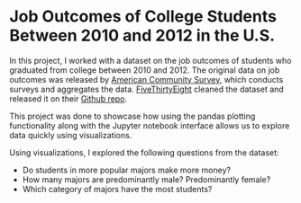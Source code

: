 # Job Outcomes of College Students Between 2010 and 2012 in the U.S.

In this project, I worked with a dataset on the job outcomes of students who graduated from college between 2010 and 2012. The original data on job outcomes was released by [American Community Survey](https://www.census.gov/programs-surveys/acs/), which conducts surveys and aggregates the data. [FiveThirtyEight](https://fivethirtyeight.com/) cleaned the dataset and released it on their [Github repo](https://github.com/fivethirtyeight/data/tree/master/college-majors).

This project was done to showcase how using the pandas plotting functionality along with the Jupyter notebook interface allows us to explore data quickly using visualizations.

Using visualizations, I explored the following questions from the dataset:

- Do students in more popular majors make more money?
- How many majors are predominantly male? Predominantly female?
- Which category of majors have the most students?
